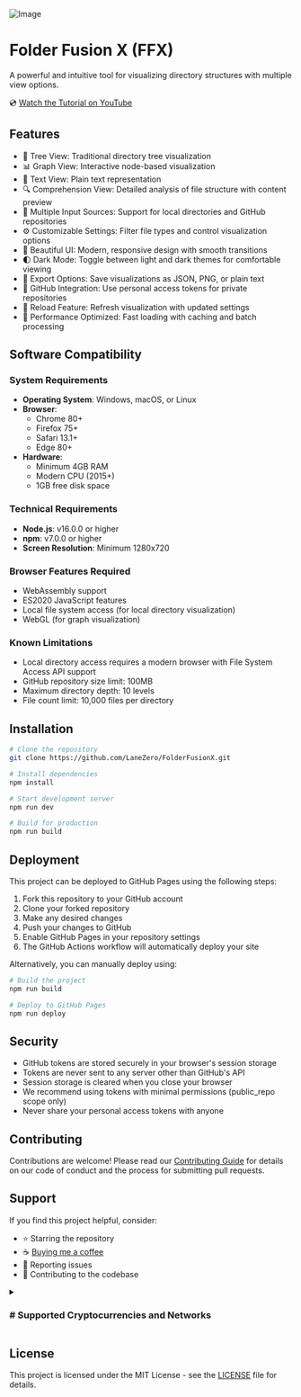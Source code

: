 ![Image](https://github.com/user-attachments/assets/799fcb76-833e-4c18-8212-3a59987b2cc1)

# Folder Fusion X (FFX)

A powerful and intuitive tool for visualizing directory structures with multiple view options.

💿 [Watch the Tutorial on YouTube](https://youtu.be/QmcvH1XOikI)

## Features

- 🌳 Tree View: Traditional directory tree visualization
- 📊 Graph View: Interactive node-based visualization
- 📝 Text View: Plain text representation
- 🔍 Comprehension View: Detailed analysis of file structure with content preview
- 🔄 Multiple Input Sources: Support for local directories and GitHub repositories
- ⚙️ Customizable Settings: Filter file types and control visualization options
- 🎨 Beautiful UI: Modern, responsive design with smooth transitions
- 🌓 Dark Mode: Toggle between light and dark themes for comfortable viewing
- 💾 Export Options: Save visualizations as JSON, PNG, or plain text
- 🔑 GitHub Integration: Use personal access tokens for private repositories
- 🔄 Reload Feature: Refresh visualization with updated settings
- 🚀 Performance Optimized: Fast loading with caching and batch processing

## Software Compatibility

### System Requirements

- **Operating System**: Windows, macOS, or Linux
- **Browser**: 
  - Chrome 80+
  - Firefox 75+
  - Safari 13.1+
  - Edge 80+
- **Hardware**:
  - Minimum 4GB RAM
  - Modern CPU (2015+)
  - 1GB free disk space

### Technical Requirements

- **Node.js**: v16.0.0 or higher
- **npm**: v7.0.0 or higher
- **Screen Resolution**: Minimum 1280x720

### Browser Features Required

- WebAssembly support
- ES2020 JavaScript features
- Local file system access (for local directory visualization)
- WebGL (for graph visualization)

### Known Limitations

- Local directory access requires a modern browser with File System Access API support
- GitHub repository size limit: 100MB
- Maximum directory depth: 10 levels
- File count limit: 10,000 files per directory

## Installation

```bash
# Clone the repository
git clone https://github.com/LaneZero/FolderFusionX.git

# Install dependencies
npm install

# Start development server
npm run dev

# Build for production
npm run build
```

## Deployment

This project can be deployed to GitHub Pages using the following steps:

1. Fork this repository to your GitHub account
2. Clone your forked repository
3. Make any desired changes
4. Push your changes to GitHub
5. Enable GitHub Pages in your repository settings
6. The GitHub Actions workflow will automatically deploy your site

Alternatively, you can manually deploy using:

```bash
# Build the project
npm run build

# Deploy to GitHub Pages
npm run deploy
```

## Security

- GitHub tokens are stored securely in your browser's session storage
- Tokens are never sent to any server other than GitHub's API
- Session storage is cleared when you close your browser
- We recommend using tokens with minimal permissions (public_repo scope only)
- Never share your personal access tokens with anyone

## Contributing

Contributions are welcome! Please read our [Contributing Guide](CONTRIBUTING.md) for details on our code of conduct and the process for submitting pull requests.

## Support

If you find this project helpful, consider:

- ⭐ Starring the repository
- ☕ [Buying me a coffee](https://www.coffeete.ir/AhmadR3zA)
- 🐛 Reporting issues
- 🤝 Contributing to the codebase

<details markdown="1"> <summary> <h3> # Supported Cryptocurrencies and Networks
</h3></summary>

### Networks:

-   **Bitcoin**
    -   Network: `BTC`
    -   Address: `bc1q5tl36qpk27hf7upl8l753xa0gcm57adrvmwgkz`

## Tether (USDT)

### Networks:

-   **Tether USDT**
    
    -   Network: `TRC20`
    -   Address: `TA5pibChqS7CeHiDvfP7V3uQVMynk6SxLq`
-   **Binance Smart Chain (BEP20)**
    
    -   Network: `BSC`
    -   Address: `0x6634E26BA0e323182B7A9a89278E9a7BbCa9aF70`
-   **TRON (TRC20)**
    
    -   Network: `TRX`
    -   Address: `TA5pibChqS7CeHiDvfP7V3uQVMynk6SxLq`
-   **Polygon**
    
    -   Network: `MATIC`
    -   Address: `0x6634E26BA0e323182B7A9a89278E9a7BbCa9aF70`
-   **Solana**
    
    -   Network: `SOL`
    -   Address: `91kuBFEZAnRk8ixsuzAQnAVvtzLAsQpPFRsfe285ZKUC`
-   **Ethereum**
    
    -   Network: `Ethereum TRC20`
    -   Address: `0x6634E26BA0e323182B7A9a89278E9a7BbCa9aF70`

</details>

## License

This project is licensed under the MIT License - see the [LICENSE](LICENSE) file for details.